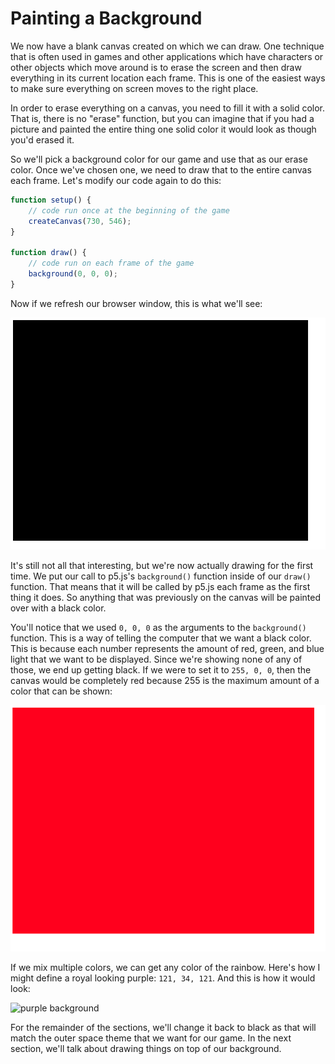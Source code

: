 # Painting a Background

We now have a blank canvas created on which we can draw. One technique that is
often used in games and other applications which have characters or other objects
which move around is to erase the screen and then draw everything in its current
location each frame. This is one of the easiest ways to make sure everything on
screen moves to the right place.

In order to erase everything on a canvas, you need to fill it with a solid color.
That is, there is no "erase" function, but you can imagine that if you had a
picture and painted the entire thing one solid color it would look as though you'd
erased it.

So we'll pick a background color for our game and use that as our erase color.
Once we've chosen one, we need to draw that to the entire canvas each frame. Let's
modify our code again to do this:

```javascript
function setup() {
    // code run once at the beginning of the game
    createCanvas(730, 546);
}

function draw() {
    // code run on each frame of the game
    background(0, 0, 0);
}
```

Now if we refresh our browser window, this is what we'll see:

![black background](images/background.png)

It's still not all that interesting, but we're now actually drawing for the first
time. We put our call to p5.js's `background()` function inside of our `draw()`
function. That means that it will be called by p5.js each frame as the first thing
it does. So anything that was previously on the canvas will be painted over with
a black color.

You'll notice that we used `0, 0, 0` as the arguments to the `background()` function.
This is a way of telling the computer that we want a black color. This is because
each number represents the amount of red, green, and blue light that we want to
be displayed. Since we're showing none of any of those, we end up getting black.
If we were to set it to `255, 0, 0`, then the canvas would be completely red because
255 is the maximum amount of a color that can be shown:

![red background](images/background_red.png)

If we mix multiple colors, we can get any color of the rainbow. Here's how I might
define a royal looking purple: `121, 34, 121`. And this is how it would look:

![purple background](images/background_purple_.png)

For the remainder of the sections, we'll change it back to black as that will match
the outer space theme that we want for our game. In the next section, we'll talk
about drawing things on top of our background.
